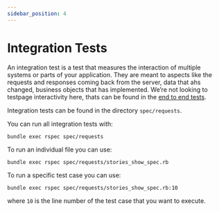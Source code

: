 ```yaml
---
sidebar_position: 4
---
```


# Integration Tests

An integration test is a test that measures the interaction of multiple systems
or parts of your application. They are meant to aspects like the requests and responses coming back from the server, data that ahs changed, business objects that has implemented. We’re not looking to testpage interactivity here, thats can be found in the [end to end tests](../types/e2e-tests.md).

Integration tests can be found in the directory `spec/requests`.

You can run all integration tests with:

```shell
bundle exec rspec spec/requests
```

To run an individual file you can use:

```shell
bundle exec rspec spec/requests/stories_show_spec.rb
```

To run a specific test case you can use:

```shell
bundle exec rspec spec/requests/stories_show_spec.rb:10
```

where `10` is the line number of the test case that you want to execute.
